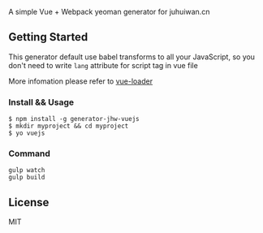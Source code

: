 A simple Vue + Webpack yeoman generator for juhuiwan.cn
## Getting Started
This generator default use babel transforms to all your JavaScript, so you don't need to write `lang` attribute for script tag in vue file  

More infomation please refer to [vue-loader](https://github.com/vuejs/vue-loader)

### Install && Usage
```
$ npm install -g generator-jhw-vuejs
$ mkdir myproject && cd myproject
$ yo vuejs
```

### Command
```
gulp watch
gulp build
```
## License

MIT
